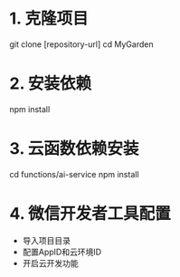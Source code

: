 # 1. 克隆项目
git clone [repository-url]
cd MyGarden

# 2. 安装依赖
npm install

# 3. 云函数依赖安装
cd functions/ai-service
npm install

# 4. 微信开发者工具配置
- 导入项目目录
- 配置AppID和云环境ID
- 开启云开发功能
